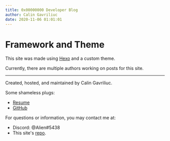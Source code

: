 ```yaml
---
title: 0x00000000 Developer Blog
author: Calin Gavriliuc
date: 2020-11-06 01:01:01
---
```


# Framework and Theme

This site was made using [Hexo](https://hexo.io/) and a custom theme.

Currently, there are multiple authors working on posts for this site.

---

Created, hosted, and maintained by Calin Gavriliuc.

Some shameless plugs:

- [Resume](https://www.nekeko.com/)
- [GitHub](https://www.github.com/alisenai)

For questions or information, you may contact me at:

- Discord: @Alien#5438
- This site's [repo](https://github.com/Sunglasses-At-Night/Sunglasses-At-Night.github.io).
